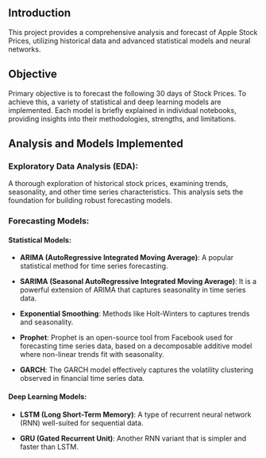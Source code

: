 ## Introduction

This project provides a comprehensive analysis and forecast of Apple Stock Prices, utilizing historical data and advanced statistical models and neural networks.

## Objective

Primary objective is to forecast the following 30 days of Stock Prices. To achieve this, a variety of statistical and deep learning models are implemented. Each model is briefly explained in individual notebooks, providing insights into their methodologies, strengths, and limitations.

## Analysis and Models Implemented

### Exploratory Data Analysis (EDA):

A thorough exploration of historical stock prices, examining trends, seasonality, and other time series characteristics. This analysis sets the foundation for building robust forecasting models.

### Forecasting Models:

#### Statistical Models:
* **ARIMA (AutoRegressive Integrated Moving Average)**: A popular statistical method for time series forecasting.

* **SARIMA (Seasonal AutoRegressive Integrated Moving Average)**: It is a powerful extension of ARIMA that captures seasonality in time series data.

* **Exponential Smoothing**: Methods like Holt-Winters to captures trends and seasonality.

* **Prophet**: Prophet is an open-source tool from Facebook used for forecasting time series data, based on a decomposable additive model where non-linear trends fit with seasonality.

* **GARCH**: The GARCH model effectively captures the volatility clustering observed in financial time series data.

#### Deep Learning Models:
* **LSTM (Long Short-Term Memory)**: A type of recurrent neural network (RNN) well-suited for sequential data.

* **GRU (Gated Recurrent Unit)**: Another RNN variant that is simpler and faster than LSTM.
